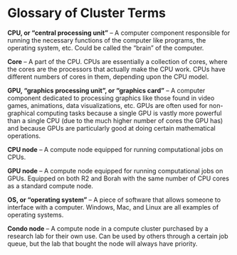 # Glossary of Cluster Terms

**CPU, or “central processing unit”** – A computer component responsible for running the necessary functions of the computer like programs, the operating system, etc. 
Could be called the “brain” of the computer.

**Core** – A part of the CPU. 
CPUs are essentially a collection of cores, where the cores are the processors that actually make the CPU work. 
CPUs have different numbers of cores in them, depending upon the CPU model.

**GPU, “graphics processing unit”, or “graphics card”** – A computer component dedicated to processing graphics like those found in video games, animations, data visualizations, etc. 
GPUs are often used for non-graphical computing tasks because a single GPU is vastly more powerful than a single CPU (due to the much higher number of cores the GPU has) and because GPUs are particularly good at doing certain mathematical operations.

**CPU node** – A compute node equipped for running computational jobs on CPUs.

**GPU node** – A compute node equipped for running computational jobs on GPUs. 
Equipped on both R2 and Borah with the same number of CPU cores as a standard compute node.

**OS, or “operating system”** – A piece of software that allows someone to interface with a computer. 
Windows, Mac, and Linux are all examples of operating systems.

**Condo node** – A compute node in a compute cluster purchased by a research lab for their own use. 
Can be used by others through a certain job queue, but the lab that bought the node will always have priority.
